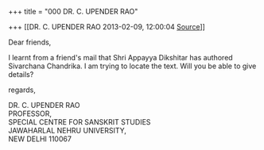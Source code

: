 +++
title = "000 DR. C. UPENDER RAO"

+++
[[DR. C. UPENDER RAO	2013-02-09, 12:00:04 [Source](https://groups.google.com/g/bvparishat/c/ml5iwpiAeVo)]]



Dear friends,

I learnt from a friend's mail that Shri Appayya Dikshitar has authored Sivarchana Chandrika. I am trying to locate the text. Will you be able to give details?  

regards,

DR. C. UPENDER RAO  
PROFESSOR,  
SPECIAL CENTRE FOR SANSKRIT STUDIES  
JAWAHARLAL NEHRU UNIVERSITY,  
NEW DELHI 110067

